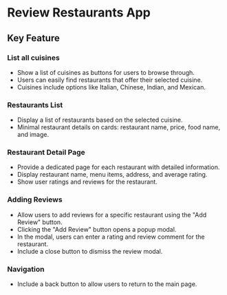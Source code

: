 # Review Restaurants App

## Key Feature

### List all cuisines

- Show a list of cuisines as buttons for users to browse through.
- Users can easily find restaurants that offer their selected cuisine.
- Cuisines include options like Italian, Chinese, Indian, and Mexican.


### Restaurants List

- Display a list of restaurants based on the selected cuisine.
- Minimal restaurant details on cards: restaurant name, price, food name, and image.

### Restaurant Detail Page

- Provide a dedicated page for each restaurant with detailed information.
- Display restaurant name, menu items, address, and average rating.
- Show user ratings and reviews for the restaurant.

### Adding Reviews

- Allow users to add reviews for a specific restaurant using the "Add Review" button.
- Clicking the "Add Review" button opens a popup modal.
- In the modal, users can enter a rating and review comment for the restaurant.
- Include a close button to dismiss the review modal.

### Navigation

- Include a back button to allow users to return to the main page.


